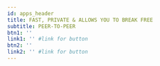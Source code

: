 ```yaml
---
id: apps_header
title: FAST, PRIVATE & ALLOWS YOU TO BREAK FREE 
subtitle: PEER-TO-PEER
btn1: ''
link1: '' #link for button
btn2: ''
link2: '' #link for button
---
```

